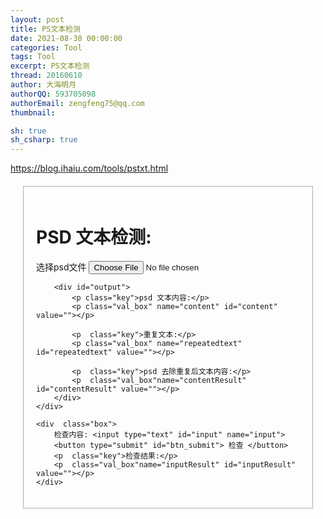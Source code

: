 ```yaml
---
layout: post
title: PS文本检测
date: 2021-08-30 00:00:00
categories: Tool
tags: Tool
excerpt: PS文本检测
thread: 20160610
author: 大海明月
authorQQ: 593705098
authorEmail: zengfeng75@qq.com
thumbnail: 

sh: true
sh_csharp: true
---
```


<style type="text/css">
    .box {
        border:1px rgb(175, 175, 175) solid; 
        padding: 20px; 
        margin: 20px; 
        margin-bottom: 30px;
    }

    .key {
        font-weight: bold;
    }

    .val_box
    {
        
        border:1px rgb(175, 175, 175) dashed ; 
        padding: 20px; 

    }

</style>




<div><a href="https://blog.ihaiu.com/tools/pstxt.html">https://blog.ihaiu.com/tools/pstxt.html</a></div>



<div>
    <div  class="box">
        <h1>PSD 文本检测:</h1>
        选择psd文件 <input type='file' accept='.psd' onchange='openFile(event)'>

        <div id="output">
            <p class="key">psd 文本内容:</p>
            <p class="val_box" name="content" id="content" value=""></p>

            <p  class="key">重复文本:</p>
            <p class="val_box" name="repeatedtext" id="repeatedtext" value=""></p>

            <p  class="key">psd 去除重复后文本内容:</p>
            <p  class="val_box"name="contentResult" id="contentResult" value=""></p>
        </div>
    </div>
    
    <div  class="box">
        检查内容: <input type="text" id="input" name="input">
        <button type="submit" id="btn_submit"> 检查 </button>
        <p  class="key">检查结果:</p>
        <p  class="val_box"name="inputResult" id="inputResult" value=""></p>
    </div>
</div>


<script type="text/javascript">

    var psText = "";
    let charMap = new Map();
    
    var openFile = function (event) {
        var input = event.target;
        var reader = new FileReader();
        reader.onload = function () {
            if (reader.result) {
                //显示文件内容
                var reg = /<photoshop:LayerText>.*<\/photoshop:LayerText>/
                let result = reader.result.match(reg);
                var str = result[0];
                str = str.replace('<photoshop:LayerText>',"").replace('</photoshop:LayerText>', "");
                var output = document.getElementById('content');
                output.textContent = str;//(result);
                str += "集市";
                psText = str;
                if(result.length > 0) {
                    check(str);
                    checkHasText(true);
                }else {
                    alert("未找到LayerText文本");
                }

            }
        };
        reader.readAsText(input.files[0], 'utf-8');
    };

    function check(txt)
    {
        charMap = new Map(); // <char, num>
        let replaceCharList = [];
        let length = txt.length;
        let resultStr = "";
        for(let i = 0; i < length; i ++)
        {
            let char = txt[i];
            if(!charMap.has(char))
            {
                charMap.set(char, 1);
                resultStr += char;
            }
            else
            {
                let num = charMap.get(char);
                if(num == 1)
                {
                    replaceCharList.push(char);
                }
                charMap.set(char, num + 1);
            }
        }

        var tag_contentResult = document.getElementById('contentResult');
        tag_contentResult.textContent = resultStr;

        var tag_repeatedtext = document.getElementById('repeatedtext');
        let repeadStr = "";
        for(let c of replaceCharList)
        {
            repeadStr += `${c} [${charMap.get(c)}]<br>\n`;
        }
        tag_repeatedtext.innerHTML = repeadStr;

    }

    function checkHasText(isAuto = false)
    {

        var tag_inputResult = document.getElementById('inputResult');
        if(charMap == null || charMap.size == 0)
        {
            tag_inputResult.innerHTML = "<p class='.errortext'>Error: 需要先加载ps文件</p>";
            return;
        }

        
        tag_inputResult.innerHTML  = "";
        var input = document.getElementById('input').value;
        if(!input || !input.trim()) {
            if(!isAuto)
            {
                alert("输入要检测的文本")
            }
            return
        }
        input = input.trim();

        let hasCharStr = "";
        let noHasCharStr = "";
        let inputLength = input.length;
        for(let i = 0;i < inputLength; i ++)
        {
            let c = input[i];

            if(!charMap.has(c))
            {
                noHasCharStr += c;
            }
            else
            {
                hasCharStr += c;
            }
        }

        let htmlStr = "";
        if(noHasCharStr.length > 0)
        {
            htmlStr += '<p class="key">不存在文本:</p>';
            htmlStr += "<p class='.errortext'>" + noHasCharStr + "</p>";
        }
        else
        {
            htmlStr += "<p >文字都存在</p>";
        }

        tag_inputResult.innerHTML  = htmlStr;
        


    }

    function load()
    {
        document.getElementById("btn_submit").addEventListener('click', checkHasText, false);
    }

    
</script>

